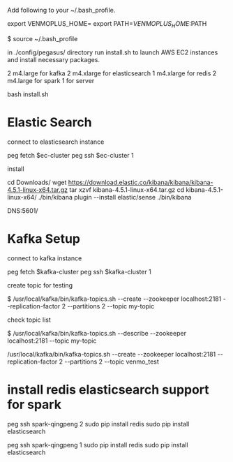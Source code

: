 
Add following to your ~/.bash_profile.

export VENMOPLUS_HOME=<path-to-this-venmoplus-directory>
export PATH=$VENMOPLUS_HOME:$PATH

$ source ~/.bash_profile

in ./config/pegasus/ directory
run install.sh to launch AWS EC2 instances and install necessary packages.

2 m4.large for kafka
2 m4.xlarge for elasticsearch
1 m4.xlarge for redis
2 m4.large for spark
1  for server


bash install.sh



Elastic Search
====

connect to elasticsearch instance

peg fetch $ec-cluster
peg ssh $ec-cluster 1

install 

cd Downloads/
wget https://download.elastic.co/kibana/kibana/kibana-4.5.1-linux-x64.tar.gz
tar xzvf kibana-4.5.1-linux-x64.tar.gz
cd kibana-4.5.1-linux-x64/
./bin/kibana plugin --install elastic/sense
./bin/kibana

DNS:5601/



Kafka Setup
======
connect to kafka instance

peg fetch $kafka-cluster
peg ssh $kafka-cluster 1

create topic for testing

$ /usr/local/kafka/bin/kafka-topics.sh --create --zookeeper localhost:2181 --replication-factor 2 --partitions 2 --topic my-topic

check topic list

$ /usr/local/kafka/bin/kafka-topics.sh --describe --zookeeper localhost:2181 --topic my-topic

/usr/local/kafka/bin/kafka-topics.sh --create --zookeeper localhost:2181 --replication-factor 2 --partitions 2 --topic venmo_test

install redis elasticsearch support for spark
=====

peg ssh spark-qingpeng 2
sudo pip install redis
sudo pip install elasticsearch

peg ssh spark-qingpeng 1
sudo pip install redis
sudo pip install elasticsearch

